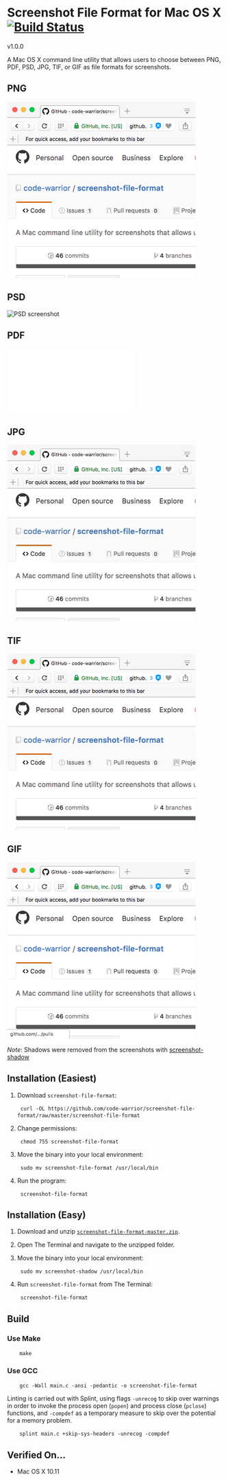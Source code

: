# Screenshot File Format for Mac OS X [![Build Status](https://travis-ci.org/code-warrior/screenshot-file-format.svg?branch=v1.0.0)](https://travis-ci.org/code-warrior/screenshot-file-format)

v1.0.0

A Mac OS X command line utility that allows users to choose between PNG, PDF, PSD, JPG, TIF, or GIF as file formats for screenshots.

## PNG

![PNG screenshot](img/Screenshot.png "PNG screenshot")

## PSD

![PSD screenshot](img/Screenshot.psd "PSD screenshot")

## PDF

![PDF screenshot](img/Screenshot.pdf "PDF screenshot")

## JPG

![JPG screenshot](img/Screenshot.jpg "JPG screenshot")

## TIF

![TIF screenshot](img/Screenshot.tif "TIF screenshot")

## GIF

![GIF screenshot](img/Screenshot.gif "GIF screenshot")

*Note*: Shadows were removed from the screenshots with [screenshot-shadow](https://github.com/code-warrior/screenshot-shadow)

## Installation (Easiest)

1. Download `screenshot-file-format`:

        curl -OL https://github.com/code-warrior/screenshot-file-format/raw/master/screenshot-file-format

2. Change permissions:

        chmod 755 screenshot-file-format

3. Move the binary into your local environment:

        sudo mv screenshot-file-format /usr/local/bin

4. Run the program:

        screenshot-file-format

## Installation (Easy)

1. Download and unzip [`screenshot-file-format-master.zip`](https://github.com/code-warrior/screenshot-file-format/archive/master.zip).

2. Open The Terminal and navigate to the unzipped folder.

3. Move the binary into your local environment:

        sudo mv screenshot-shadow /usr/local/bin

4. Run `screenshot-file-format` from The Terminal:

        screenshot-file-format

## Build

### Use Make

        make

### Use GCC

        gcc -Wall main.c -ansi -pedantic -o screenshot-file-format

Linting is carried out with Splint, using flags `-unrecog` to skip over warnings in order to invoke the process open (`popen`) and process close (`pclose`) functions, and `-compdef` as a temporary measure to skip over the potential for a memory problem.

        splint main.c +skip-sys-headers -unrecog -compdef

## Verified On...

* Mac OS X 10.11
